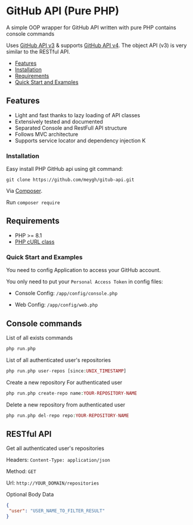 # GitHub API (Pure PHP)

A simple OOP wrapper for GitHub API written with pure PHP contains console commands

Uses [GitHub API v3](http://developer.github.com/v3/) & supports [GitHub API v4](http://developer.github.com/v4). The object API (v3) is very similar to the RESTful API.

- [Features](#features)
- [Installation](#installation)
- [Requirements](#requirements)
- [Quick Start and Examples](#quick-start-and-examples)

## Features

* Light and fast thanks to lazy loading of API classes
* Extensively tested and documented
* Separated Console and RestFull API structure
* Follows MVC architecture
* Supports service locator and dependency injection
K
### Installation

Easy install PHP GitHub api using git command:

    git clone https://github.com/meygh/gitub-api.git
    
Via [Composer](https://getcomposer.org).

Run `composer require`

## Requirements

* PHP >= 8.1
* [PHP cURL class](https://github.com/php-curl-class/php-curl-class)



### Quick Start and Examples

You need to config Application to access your GitHub account.

You only need to put your `Personal Access Token` in config files:

* Console Config: `/app/config/console.php`

* Web Config: `/app/config/web.php`


## Console commands

List of all exists commands

```php
php run.php
```


List of all authenticated user's repositories

```php
php run.php user-repos [since:UNIX_TIMESTAMP]
```


Create a new repository For authenticated user

```php
php run.php create-repo name:YOUR-REPOSITORY-NAME
```


Delete a new repository from authenticated user

```php
php run.php del-repo repo:YOUR-REPOSITORY-NAME
```


## RESTful API


Get all authenticated user's repositories

Headers: `Content-Type: application/json`

Method: `GET`

Url: `http://YOUR_DOMAIN/repositories`


Optional Body Data

```json
{
 "user": "USER_NAME_TO_FILTER_RESULT"
}
 ```